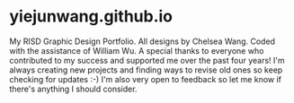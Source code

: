yiejunwang.github.io
====================

My RISD Graphic Design Portfolio. All designs by Chelsea Wang. Coded with the assistance of William Wu. A special thanks to everyone who contributed to my success and supported me over the past four years! I'm always creating new projects and finding ways to revise old ones so keep checking for updates :-) I'm also very open to feedback so let me know if there's anything I should consider.
